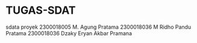 # TUGAS-SDAT
sdata proyek
2300018005 M. Agung Pratama
2300018036 M Ridho Pandu Pratama
2300018036 Dzaky Eryan Akbar Pramana

